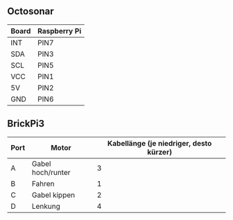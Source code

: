 ## Octosonar

Board | Raspberry Pi
---|---
INT | PIN7
SDA | PIN3
SCL | PIN5
VCC | PIN1
5V | PIN2
GND | PIN6

## BrickPi3

Port | Motor | Kabellänge (je niedriger, desto kürzer)
---|---|---
A | Gabel hoch/runter | 3
B | Fahren | 1
C | Gabel kippen | 2
D | Lenkung | 4
